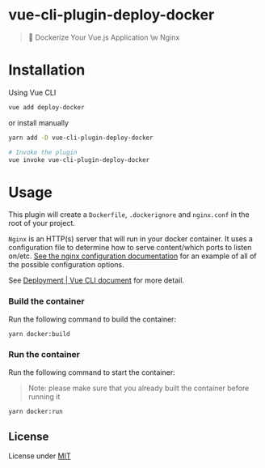 # vue-cli-plugin-deploy-docker

> 🐳 Dockerize Your Vue.js Application \w Nginx

# Installation

Using Vue CLI

```sh
vue add deploy-docker
```

or install manually

```sh
yarn add -D vue-cli-plugin-deploy-docker

# Invoke the plugin
vue invoke vue-cli-plugin-deploy-docker
```

# Usage

This plugin will create a `Dockerfile`, `.dockerignore` and `nginx.conf` in the root of your project.

`Nginx` is an HTTP(s) server that will run in your docker container. It uses a configuration file to determine how to serve content/which ports to listen on/etc. [See the nginx configuration documentation](https://www.nginx.com/resources/wiki/start/topics/examples/full/) for an example of all of the possible configuration options.

See [Deployment | Vue CLI document](https://cli.vuejs.org/guide/deployment.html#docker-nginx) for more detail.

### Build the container

Run the following command to build the container:

```sh
yarn docker:build
```

### Run the container

Run the following command to start the container:

> Note: please make sure that you already built the container before running it

```sh
yarn docker:run
```

## License

License under [MIT](LICENSE)
